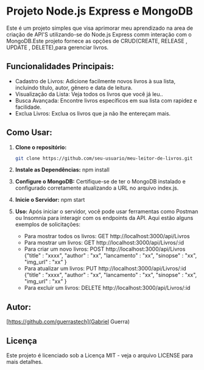 # Projeto Node.js Express e MongoDB

Este é um projeto simples que visa aprimorar meu aprendizado na area de criação de API'S utilizando-se do Node.js Express comm interação com o MongoDB.Este projeto fornece as opções de CRUD(CREATE, RELEASE , UPDATE , DELETE),para gerenciar livros.

## Funcionalidades Principais:

- Cadastro de Livros: Adicione facilmente novos livros à sua lista, incluindo título, autor, gênero e data de leitura.
- Visualização da Lista: Veja todos os livros que você já leu..
- Busca Avançada: Encontre livros específicos em sua lista com rapidez e facilidade.
- Exclua Livros: Exclua os livros que ja não lhe entereçam mais.

## Como Usar:

1. **Clone o repositório:**
    ```bash
    git clone https://github.com/seu-usuario/meu-leitor-de-livros.git

2. **Instale as Dependências:**
    npm install

3. **Configure o MongoDB:**
    Certifique-se de ter o MongoDB instalado e configurado corretamente atualizando a URL no arquivo index.js.
    
4. **Inicie o Servidor:**
    npm start

5. **Uso:**
    Após iniciar o servidor, você pode usar ferramentas como Postman ou Insomnia para interagir com os endpoints da API. Aqui estão alguns exemplos de solicitações:
    - Para mostrar todos os livros: GET http://localhost:3000/api/Livros
    - Para mostrar um livros: GET http://localhost:3000/api/Livros/:id
    - Para criar um novo livros: POST http://localhost:3000/api/Livros {"title" : "xxxx", "author" : "xx", "lancamento" : "xx", "sinopse" : "xx", "img_url" : "xx" }
    - Para atualizar um livros: PUT http://localhost:3000/api/Livros/:id {"title" : "xxxx", "author" : "xx", "lancamento" : "xx", "sinopse" : "xx", "img_url" : "xx" }
    - Para excluir um livros: DELETE http://localhost:3000/api/Livros/:id


## Autor:
[https://github.com/guerrastech](Gabriel Guerra)

## Licença

Este projeto é licenciado sob a Licença MIT - veja o arquivo LICENSE para mais detalhes.